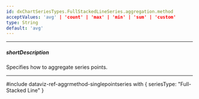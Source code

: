 ```yaml
---
id: dxChartSeriesTypes.FullStackedLineSeries.aggregation.method
acceptValues: 'avg' | 'count' | 'max' | 'min' | 'sum' | 'custom'
type: String
default: 'avg'
---
```

---
##### shortDescription
Specifies how to aggregate series points.

---
#include dataviz-ref-aggrmethod-singlepointseries with {
    seriesType: "Full-Stacked Line"
}